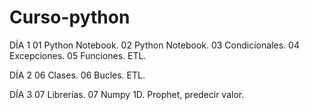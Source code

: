 # Curso-python
DÍA 1
01 Python Notebook.
02 Python Notebook.
03 Condicionales.
04 Excepciones.
05 Funciones.
ETL.

DÍA 2
06 Clases.
06 Bucles.
ETL.

DÍA 3
07 Librerías.
07 Numpy 1D.
Prophet, predecir valor.
